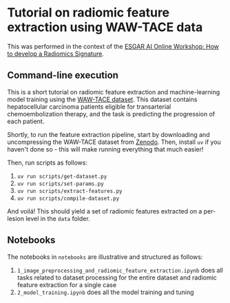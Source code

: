 # Tutorial on radiomic feature extraction using WAW-TACE data

This was performed in the context of the [ESGAR AI Online Workshop: How to develop a Radiomics Signature](https://esgar.org/workshops/workshop-detail-view/virtual-ai-workshop-how-to-develop-a-radiomics-signature).

## Command-line execution

This is a short tutorial on radiomic feature extraction and machine-learning model training using the [WAW-TACE dataset](https://www.google.com/search?q=waw-tace&oq=WAW-tace&gs_lcrp=EgZjaHJvbWUqBggAEEUYOzIGCAAQRRg7MgYIARBFGD0yBggCEEUYOzIGCAMQRRg8MgYIBBBFGD3SAQc4OTNqMGoxqAIAsAIA&sourceid=chrome&ie=UTF-8). This dataset contains hepatocellular carcinoma patients eligible for transarterial chemoembolization therapy, and the task is predicting the progression of each patient.

Shortly, to run the feature extraction pipeline, start by downloading and uncompressing the WAW-TACE dataset from [Zenodo](https://zenodo.org/records/12741586). Then, install `uv` if you haven't done so - this will make running everything that much easier!

Then, run scripts as follows:
1. `uv run scripts/get-dataset.py`
2. `uv run scripts/set-params.py`
3. `uv run scripts/extract-features.py`
4. `uv run scripts/compile-dataset.py`

And voilá! This should yield a set of radiomic features extracted on a per-lesion level in the `data` folder.

## Notebooks

The notebooks in `notebooks` are illustrative and structured as follows:

1. `1_image_preprocessing_and_radiomic_feature_extraction.ipynb` does all tasks related to dataset processing for the entire dataset and radiomic feature extraction for a single case
2. `2_model_training.ipynb` does all the model training and tuning
